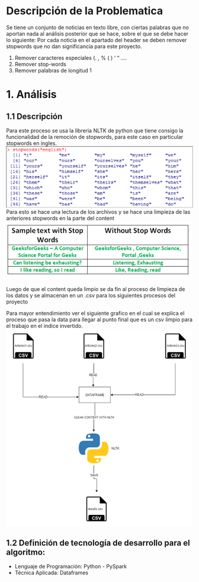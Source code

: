 # Descripción de la Problematica
Se tiene un conjunto de noticias en texto libre, con ciertas palabras que no aportan nada al análisis posterior que se hace, sobre el que se debe hacer lo siguiente:
Por cada noticia en el apartado del header se deben remover stopwords que no dan significancia para este proyecto.
1. Remover caracteres especiales (. , % ( ) ‘ “ ….
2. Remover stop-words
3. Remover palabras de longitud 1

# 1. Análisis
## 1.1 Descripción
Para este proceso se usa la libreria NLTK de python que tiene consigo la funcionalidad de la remoción de stopwords, para este caso en particular
stopwords en ingles.
![](./stopwords.png)
Para esto se hace una lectura de los archivos y se hace una limpieza de las anteriores stopwords en la parte del content
![](./nltk.png)

Luego de que el content queda limpio se da fin al proceso de limpieza de los datos y se almacenan en un .csv para los siguientes procesos del proyecto

Para mayor entendimiento ver el siguiente grafico en el cual se explica el proceso que pasa la data para llegar al punto final que es un csv limpio para el trabajo en el indice invertido.
![](./diagram.png)


## 1.2 Definición de tecnología de desarrollo para el algoritmo:

* Lenguaje de Programación: Python - PySpark
* Técnica Aplicada: Dataframes 
